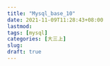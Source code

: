 ```yaml
---
title: "Mysql_base_10"
date: 2021-11-09T11:28:43+08:00
lastmod:
tags: [mysql]
categories: [大三上]
slug:
draft: true
---
```


